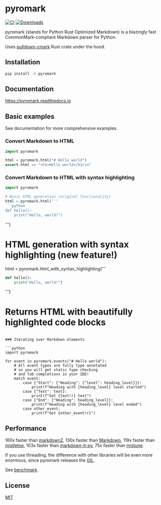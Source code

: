 # pyromark

[![CI](https://github.com/monosans/pyromark/actions/workflows/ci.yml/badge.svg)](https://github.com/monosans/pyromark/actions/workflows/ci.yml)
[![Downloads](https://static.pepy.tech/badge/pyromark)](https://pepy.tech/project/pyromark)

pyromark (stands for Python Rust Optimized Markdown) is a blazingly fast CommonMark-compliant Markdown parser for Python.

Uses [pulldown-cmark](https://github.com/raphlinus/pulldown-cmark) Rust crate under the hood.

## Installation

```bash
pip install -U pyromark
```

## Documentation

<https://pyromark.readthedocs.io>

## Basic examples

See documentation for more comprehensive examples.

### Convert Markdown to HTML

```python
import pyromark

html = pyromark.html("# Hello world")
assert html == "<h1>Hello world</h1>\n"
```

### Convert Markdown to HTML with syntax highlighting

```python
import pyromark

# Basic HTML generation (original functionality)
html = pyromark.html('''
```python
def hello():
    print("Hello, world!")
```
''')

# HTML generation with syntax highlighting (new feature!)
html = pyromark.html_with_syntax_highlighting('''
```python  
def hello():
    print("Hello, world!")
```
''')
# Returns HTML with beautifully highlighted code blocks
```

### Iterating over Markdown elements

```python
import pyromark

for event in pyromark.events("# Hello world"):
    # All event types are fully type annotated
    # so you will get static type checking
    # and Tab completions in your IDE!
    match event:
        case {"Start": {"Heading": {"level": heading_level}}}:
            print(f"Heading with {heading_level} level started")
        case {"Text": text}:
            print(f"Got {text!r} text")
        case {"End": {"Heading": heading_level}}:
            print(f"Heading with {heading_level} level ended")
        case other_event:
            print(f"Got {other_event!r}")
```

## Performance

160x faster than [markdown2](https://pypi.org/project/markdown2/),
130x faster than [Markdown](https://pypi.org/project/Markdown/),
119x faster than [mistletoe](https://pypi.org/project/markdown-it-py/),
103x faster than [markdown-it-py](https://pypi.org/project/markdown-it-py/),
75x faster than [mistune](https://pypi.org/project/mistune/).

If you use threading, the difference with other libraries will be even more enormous, since pyromark releases the [GIL](https://docs.python.org/3/glossary.html#term-global-interpreter-lock).

See [benchmark](https://pyromark.readthedocs.io/en/latest/performance/).

## License

[MIT](https://github.com/monosans/pyromark/blob/main/LICENSE)

